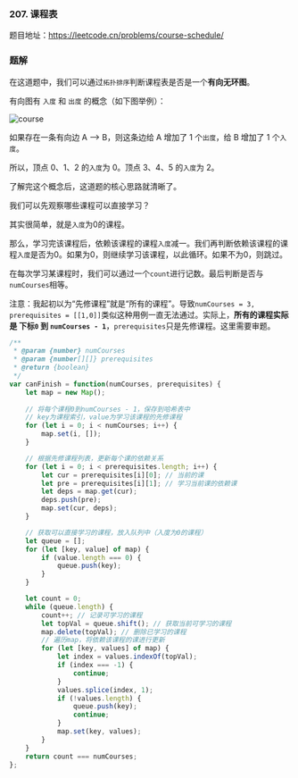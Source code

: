 ### 207. 课程表
题目地址：https://leetcode.cn/problems/course-schedule/

### 题解

在这道题中，我们可以通过`拓扑排序`判断课程表是否是一个**有向无环图**。

有向图有 `入度` 和 `出度` 的概念（如下图举例）：

![course](https://raw.githubusercontent.com/kerwin-ly/Blog/main/assets/imgs/algorithm/course.png)

如果存在一条有向边 A --> B，则这条边给 A 增加了 1 个`出度`，给 B 增加了 1 个`入度`。

所以，顶点 0、1、2 的`入度`为 0。顶点 3、4、5 的`入度`为 2。

了解完这个概念后，这道题的核心思路就清晰了。

我们可以先观察哪些课程可以直接学习？

其实很简单，就是`入度`为0的课程。

那么，学习完该课程后，依赖该课程的课程`入度`减一。我们再判断依赖该课程的课程`入度`是否为0。如果为0，则继续学习该课程，以此循环。如果不为0，则跳过。

在每次学习某课程时，我们可以通过一个`count`进行记数。最后判断是否与`numCourses`相等。

注意：我起初以为“先修课程”就是“所有的课程”。导致`numCourses = 3, prerequisites = [[1,0]]`类似这种用例一直无法通过。实际上，**所有的课程实际是 下标`0` 到 `numCourses - 1`**，`prerequisites`只是先修课程。这里需要审题。

```js
/**
 * @param {number} numCourses
 * @param {number[][]} prerequisites
 * @return {boolean}
 */
var canFinish = function(numCourses, prerequisites) {
    let map = new Map();
    
    // 将每个课程0到numCourses - 1，保存到哈希表中
    // key为课程索引，value为学习该课程的先修课程
    for (let i = 0; i < numCourses; i++) {
        map.set(i, []);
    }

    // 根据先修课程列表，更新每个课的依赖关系
    for (let i = 0; i < prerequisites.length; i++) {
        let cur = prerequisites[i][0]; // 当前的课
        let pre = prerequisites[i][1]; // 学习当前课的依赖课
        let deps = map.get(cur);
        deps.push(pre);
        map.set(cur, deps);
    }

    // 获取可以直接学习的课程，放入队列中（入度为0的课程）
    let queue = [];
    for (let [key, value] of map) {
        if (value.length === 0) {
            queue.push(key);
        }
    }

    let count = 0;
    while (queue.length) {
        count++; // 记录可学习的课程
        let topVal = queue.shift(); // 获取当前可学习的课程
        map.delete(topVal); // 删除已学习的课程
        // 遍历map，将依赖该课程的课进行更新
        for (let [key, values] of map) {
            let index = values.indexOf(topVal);
            if (index === -1) {
                continue;
            }
            values.splice(index, 1);
            if (!values.length) {
                queue.push(key);
                continue;
            }
            map.set(key, values);
        }
    }
    return count === numCourses;
};
```